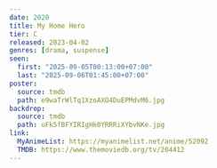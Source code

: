 ```yaml
---
date: 2020
title: My Home Hero
tier: C
released: 2023-04-02
genres: [drama, suspense]
seen:
  first: "2025-09-05T00:13:00+07:00"
  last: "2025-09-06T01:45:00+07:00"
poster:
  source: tmdb
  path: e9waTrWlTq1XzoAXO4DuEPMdvM6.jpg
backdrop:
  source: tmdb
  path: uFk5fBFYIRIgHk0YRRRiXYbvNKe.jpg
link:
  MyAnimeList: https://myanimelist.net/anime/52092
  TMDB: https://www.themoviedb.org/tv/204412
---
```

